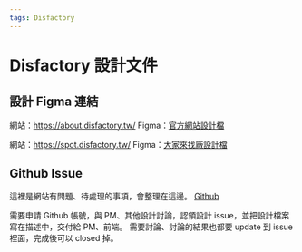 ```yaml
---
tags: Disfactory
---
```


# Disfactory 設計文件

## 設計 Figma 連結

網站：https://about.disfactory.tw/
Figma：[官方網站設計檔](https://www.figma.com/file/vnvt7JjXrRcXZlqLoW2vCZ/About.Disfactory?node-id=0%3A1)


網站：https://spot.disfactory.tw/
Figma：[大家來找廠設計檔](https://www.figma.com/file/TVAEC28E3ojabGHc8BawbI/%E5%A4%A7%E5%AE%B6%E4%BE%86%E6%89%BE%E5%BB%A0)

## Github Issue

這裡是網站有問題、待處理的事項，會整理在這邊。
[Github](https://github.com/Disfactory/Disfactory/issues?q=is%3Aissue+is%3Aopen+label%3Adesign)

需要申請 Github 帳號，與 PM、其他設計討論，認領設計 issue，並把設計檔案寫在描述中，交付給 PM、前端。
需要討論、討論的結果也都要 update 到 issue 裡面，完成後可以 closed 掉。